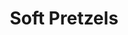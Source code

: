 ---
layout: recipe
source: Freda Lapp
title: Soft Pretzels
temperature: 375°F
prep_time: 90 minutes
cook_time: X minutes
servings: 4
category: Fika

ingredients: |
  - 2 pcks yeast or 2 T instant yeast
  - 1 1/2 cup warm water
  - 4 cups all-purpose flour
  - 1/2 cup brown sugar
  - 1/2 tsp salt
  - 4 tsp baking soda
  - 3 cups water
  - 1 stick butter, melted

instructions: |
  1. Dissolve yeast in warm water.
  2. Combine flour, brown sugar, and salt and add to yeast mixture.
  3. Knead gently for 5 minutes.
  4. Let rise for 30-60 minutes.
  5. Roll dough into pretzels or sticks.
  6. Let rise again briefly.
  7. Dip each pretzel in a solution of baking soda and water.
  8. Place on greased baking sheet. Bake until golden brown.
  9. Brush with melted butter after baking.

notes: |
  - Mix 1/2 cup brown sugar and 1/4 cup cinnamon to sprinkle on after baking.
  - Make a cheese dip with Velveeta, milk, and butter.
---